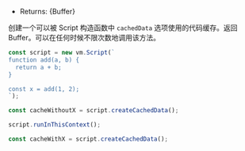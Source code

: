 <!-- YAML
added: v10.6.0
-->

* Returns: {Buffer}

创建一个可以被 Script 构造函数中 `cachedData` 选项使用的代码缓存。返回 Buffer。可以在任何时候不限次数地调用该方法。

```js
const script = new vm.Script(`
function add(a, b) {
  return a + b;
}

const x = add(1, 2);
`);

const cacheWithoutX = script.createCachedData();

script.runInThisContext();

const cacheWithX = script.createCachedData();
```

